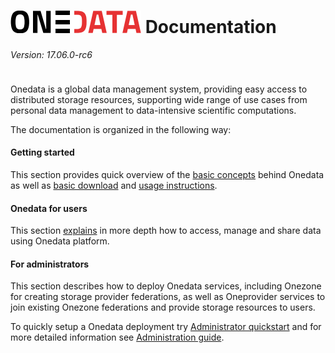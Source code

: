 # ![Onedata](doc/img/heading.png) Documentation
<div style="text-align: left; font-weight: normal; font-style: italic; margin-bottom: 1cm;">Version: 17.06.0-rc6</div>



Onedata is a global data management system, providing easy access to distributed storage resources, supporting wide range of use cases from personal data management to data-intensive scientific computations.

The documentation is organized in the following way:

#### Getting started
This section provides quick overview of the [basic concepts](doc/getting_started/what_is_onedata.md) behind Onedata as well as [basic download](doc/getting_started/downloading_onedata.md) and [usage instructions](doc/getting_started/user_onedata_101).


#### Onedata for users
This section [explains](doc/user_guide.md) in more depth how to access, manage and share data using Onedata platform.


#### For administrators
This section describes how to deploy Onedata services, including Onezone for creating storage provider federations, as well as Oneprovider services to join existing Onezone federations and provide storage resources to users.

To quickly setup a Onedata deployment try [Administrator quickstart](doc/getting_started/admin_onedata_101.md) and for more detailed information see [Administration guide](doc/admin_guide.md).
